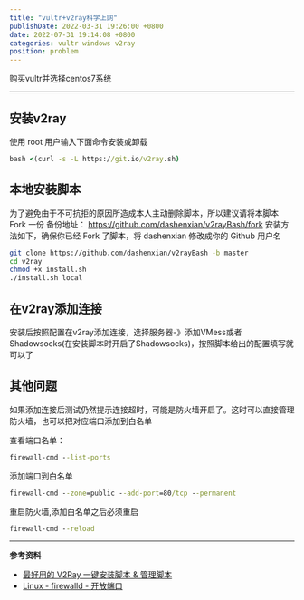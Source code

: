 ```yaml
---
title: "vultr+v2ray科学上网"
publishDate: 2022-03-31 19:26:00 +0800
date: 2022-07-31 19:14:08 +0800
categories: vultr windows v2ray
position: problem
---
```


购买vultr并选择centos7系统

---

<div id="toc"></div>

## 安装v2ray

使用 root 用户输入下面命令安装或卸载

```cmd
bash <(curl -s -L https://git.io/v2ray.sh)
```

## 本地安装脚本

为了避免由于不可抗拒的原因所造成本人主动删除脚本，所以建议请将本脚本 Fork 一份
备份地址： https://github.com/dashenxian/v2rayBash/fork
安装方法如下，确保你已经 Fork 了脚本，将 dashenxian 修改成你的 Github 用户名

```bash
git clone https://github.com/dashenxian/v2rayBash -b master
cd v2ray
chmod +x install.sh
./install.sh local
```

## 在v2ray添加连接

安装后按照配置在v2ray添加连接，选择服务器-》添加VMess或者Shadowsocks(在安装脚本时开启了Shadowsocks)，按照脚本给出的配置填写就可以了

## 其他问题

如果添加连接后测试仍然提示连接超时，可能是防火墙开启了。这时可以直接管理防火墙，也可以把对应端口添加到白名单


查看端口名单：

```cmd
firewall-cmd --list-ports
```

添加端口到白名单

```cmd
firewall-cmd --zone=public --add-port=80/tcp --permanent
```

重启防火墙,添加白名单之后必须重启

```cmd
firewall-cmd --reload
```

---

**参考资料**

- [最好用的 V2Ray 一键安装脚本 & 管理脚本](https://233v2.com/post/1/)
- [Linux - firewalld - 开放端口](https://www.cnblogs.com/xy14/p/12410407.html)
